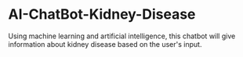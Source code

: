 # AI-ChatBot-Kidney-Disease
Using machine learning and artificial intelligence, this chatbot will give information about kidney disease based on the user's input. 
